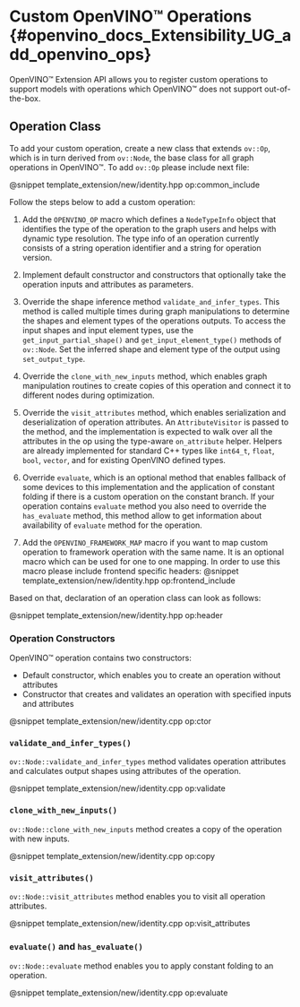 # Custom OpenVINO™ Operations {#openvino_docs_Extensibility_UG_add_openvino_ops}

OpenVINO™ Extension API allows you to register custom operations to support models with operations which OpenVINO™ does not support out-of-the-box.

## Operation Class

To add your custom operation, create a new class that extends `ov::Op`, which is in turn derived from `ov::Node`, the base class for all graph operations in OpenVINO™. To add `ov::Op` please include next file:

@snippet template_extension/new/identity.hpp op:common_include

Follow the steps below to add a custom operation:

1. Add the `OPENVINO_OP` macro which defines a `NodeTypeInfo` object that identifies the type of the operation to the graph users and helps with dynamic type resolution. The type info of an operation currently consists of a string operation identifier and a string for operation version.

2. Implement default constructor and constructors that optionally take the operation inputs and attributes as parameters. 

3. Override the shape inference method `validate_and_infer_types`. This method is called multiple times during graph manipulations to determine the shapes and element types of the operations outputs. To access the input shapes and input element types, use the `get_input_partial_shape()` and `get_input_element_type()` methods of `ov::Node`. Set the inferred shape and element type of the output using `set_output_type`.

4. Override the `clone_with_new_inputs` method, which enables graph manipulation routines to create copies of this operation and connect it to different nodes during optimization.

5. Override the `visit_attributes` method, which enables serialization and deserialization of operation attributes. An `AttributeVisitor` is passed to the method, and the implementation is expected to walk over all the attributes in the op using the type-aware `on_attribute` helper. Helpers are already implemented for standard C++ types like `int64_t`, `float`, `bool`, `vector`, and for existing OpenVINO defined types.

6. Override `evaluate`, which is an optional method that enables fallback of some devices to this implementation and the application of constant folding if there is a custom operation on the constant branch. If your operation contains `evaluate` method you also need to override the `has_evaluate` method, this method allow to get information about availability of `evaluate` method for the operation.

7. Add the `OPENVINO_FRAMEWORK_MAP` macro if you want to map custom operation to framework operation with the same name. It is an optional macro which can be used for one to one mapping. In order to use this macro please include frontend specific headers:
   @snippet template_extension/new/identity.hpp op:frontend_include

Based on that, declaration of an operation class can look as follows:

@snippet template_extension/new/identity.hpp op:header

### Operation Constructors

OpenVINO™ operation contains two constructors: 
* Default constructor, which enables you to create an operation without attributes 
* Constructor that creates and validates an operation with specified inputs and attributes

@snippet template_extension/new/identity.cpp op:ctor

### `validate_and_infer_types()`

`ov::Node::validate_and_infer_types` method validates operation attributes and calculates output shapes using attributes of the operation.

@snippet template_extension/new/identity.cpp op:validate

### `clone_with_new_inputs()`

`ov::Node::clone_with_new_inputs` method creates a copy of the operation with new inputs.

@snippet template_extension/new/identity.cpp op:copy

### `visit_attributes()`

`ov::Node::visit_attributes` method enables you to visit all operation attributes.

@snippet template_extension/new/identity.cpp op:visit_attributes

### `evaluate()` and `has_evaluate()`

`ov::Node::evaluate` method enables you to apply constant folding to an operation.

@snippet template_extension/new/identity.cpp op:evaluate
